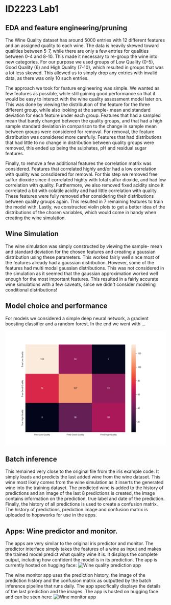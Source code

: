# ID2223 Lab1
## EDA and feature engineering/pruning

The Wine Quality dataset has around 5000 entries with 12 different features and an assigned quality to each wine. The data is heavily skewed toward qualities between 5-7, while there are only a few entries for qualities between 0-4 and 8-10. This made it necessary to re-group the wine into new categories. For our purpose we used groups of Low Quality (0-5), Good Quality (6) and High Quality (7-10), which resulted in groups that was a lot less skewed. This allowed us to simply drop any entries with invalid data, as there was only 10 such entries.

The approach we took for feature engineering was simple. We wanted as few features as possible, while still gaining good performance so that it would be easy to interact with the wine quality assessment model later on. This was done by viewing the distribution of the feature for the three different group, while also looking at the sample- mean and standard deviation for each feature under each group. Features that had a sampled mean that barely changed between the quality groups, and that had a high sample standard deviation in comparison to the change in sample mean between groups were considered for removal. For removal, the feature distribution was considered more carefully. Features that had distributions that had little to no change in distribution between quality groups were removed, this ended up being the sulphates, pH and residual sugar features.

Finally, to remove a few additional features the correlation matrix was considered. Features that correlated highly and/or had a low correlation with quality was consdidered for removal. For this step we removed free sulfur dioxide since it correlated highty with total sulfur dioxide, and had low correlation with quality. Furthermore, we also removed fixed acidity since it correlated a bit with colatile acidity and had little correlation with quality. These features were fully removed after considering their distributions between quality groups again. This resulted in 7 remaining features to train the model with.
Lastly, we constructed violin plots to get a better idea of the distributions of the chosen variables, which would come in handy when creating the wine simulation.

## Wine Simulation
The wine simulation was simply constructed by viewing the sample- mean and standard deviation for the chosen features and creating a gaussian distribution using these parameters. This worked fairly well since most of the features already had a gaussian distribution. However, some of the features had multi modal gaussian distributions. This was not considered in the simulation as it seemed that the gaussian approximation worked well enough for the most important features. This resulted in a fairly accurate wine simulations with a few caveats, since we didn't consider modeling conditional distributions!

## Model choice and performance
For models we considered a simple deep neural network, a gradient boosting classifier and a random forest. In the end we went with ...

![Model confusion matrix on the validation data](https://github.com/carlpersson1/ID2223_lab1/blob/main/wine_model/confusion_matrix.png)

## Batch inference
This remained very close to the original file from the iris example code. It simply loads and predicts the last added wine from the wine dataset. This wine most likely comes from the wine simulation as it inserts the generated wine into the training dataset. The predicted wine is added to the history of predictions and an image of the last 8 predictions is created, the image contains information on the prediction, true label and date of the prediction. Finally, the history of all predictions is used to create a confusion matrix. The history of predictions, prediction image and confusion matrix is uploaded to hopsworks for use in the apps.

## Apps: Wine predictor and monitor.

The apps are very similar to the original iris predictor and monitor. The predictor interface simply takes the features of a wine as input and makes the trained model predict what quality wine it is. It displays the complete output, including how confident the model is in its prediction. The app is currently hosted on hugging face: ![Wine quality prediction app](https://huggingface.co/spaces/carlpersson/WineQuality)

The wine monitor app uses the prediction history, the image of the prediction history and the confusion matrix as outputted by the batch inference pipeline that runs daily. The app specifically displays the details of the last prediction and the images. The app is hosted on hugging face and can be seen here: ![Wine monitor app](https://huggingface.co/spaces/carlpersson/WineMonitor)

